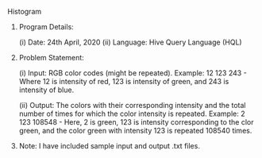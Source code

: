Histogram

01.	Program Details:

	(i)	Date: 24th April, 2020
	(ii)	Language: Hive Query Language (HQL)

02.	Problem Statement:

	(i)	Input: RGB color codes (might be repeated).
		Example: 12 123 243 - Where 12 is intensity of red, 123 is intensity of green, and 243 is intensity of blue.

	(ii)	Output: The colors with their corresponding intensity and the total number of times for which the color intensity is repeated.
		Example: 2 123 108548 - Here, 2 is green, 123 is intensity corresponding to the clor green, and
		the color green with intensity 123 is repeated 108540 times.

03.	Note: I have included sample input and output .txt files.
 

